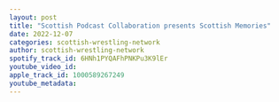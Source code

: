 ```yaml
---
layout: post
title: "Scottish Podcast Collaboration presents Scottish Memories"
date: 2022-12-07
categories: scottish-wrestling-network
author: scottish-wrestling-network
spotify_track_id: 6HNh1PYQAFhPNKPu3K9lEr
youtube_video_id: 
apple_track_id: 1000589267249
youtube_metadata: 
---
```

